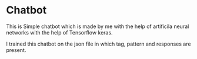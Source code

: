 # Chatbot

This is Simple chatbot which is made by me with the help of artificila neural networks with the help of Tensorflow keras.

I trained this chatbot on the json file in which tag, pattern and responses are present.

